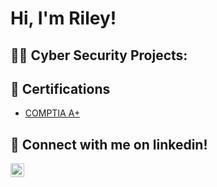 <h1>Hi, I'm Riley! 

<h2>👨‍💻 Cyber Security Projects:</h2>



<h2>📝 Certifications</h2>

- [COMPTIA A+](https://www.credly.com/badges/34ec039f-07f7-48d0-8604-5cc872bd9ff9/public_url)

<h2> 🤳 Connect with me on linkedin!</h2>



[<img align="left" alt="Riley Sikes | LinkedIn" width="22px" src="https://cdn.jsdelivr.net/npm/simple-icons@v3/icons/linkedin.svg" />](https://www.linkedin.com/in/riley-sikes-aa732228a)


[linkedin]: www.linkedin.com/in/riley-sikes-aa732228a

<!--
**joshmadakor1/joshmadakor1** is a ✨ _special_ ✨ repository because its `README.md` (this file) appears on your GitHub profile.

Here are some ideas to get you started:

- 🔭 I’m currently working on ...
- 🌱 I’m currently learning ...
- 👯 I’m looking to collaborate on ...
- 🤔 I’m looking for help with ...
- 💬 Ask me about ...
- 📫 How to reach me: ...
- 😄 Pronouns: ...
- ⚡ Fun fact: ...
-->
